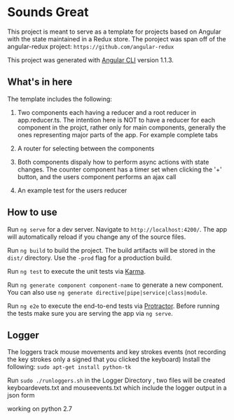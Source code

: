 # Sounds Great

This project is meant to serve as a template for projects based on Angular with the state
maintained in a Redux store.
The poroject was span off of the angular-redux project: `https://github.com/angular-redux`

This project was generated with [Angular CLI](https://github.com/angular/angular-cli) version 1.1.3.

## What's in here

The template includes the following:


1. Two components each having a reducer and a root reducer in app.reducer.ts. The intention here is NOT to have a reducer for each component in the projct, rather only for main components, generally the ones representing major parts of the app. For example complete tabs

2. A router for selecting between the components

3. Both components dispaly how to perform async actions with state changes. The counter component has a timer set when clicking the '+' button, and the users component performs an ajax call

4. An example test for the users reducer

## How to use

Run `ng serve` for a dev server. Navigate to `http://localhost:4200/`. The app will automatically reload if you change any of the source files.

Run `ng build` to build the project. The build artifacts will be stored in the `dist/` directory. Use the `-prod` flag for a production build.

Run `ng test` to execute the unit tests via [Karma](https://karma-runner.github.io).

Run `ng generate component component-name` to generate a new component. You can also use `ng generate directive|pipe|service|class|module`.

Run `ng e2e` to execute the end-to-end tests via [Protractor](http://www.protractortest.org/).
Before running the tests make sure you are serving the app via `ng serve`.

## Logger

The loggers track mouse movements and key strokes events (not recording the key strokes only a signed that you clicked the keyboard)
Install the following: `sudo apt-get install python-tk`

Run `sudo ./runloggers.sh` in the Logger Directory , two files will be created keyboardevets.txt and mouseevents.txt
which include the logger output in a json form

working on python 2.7